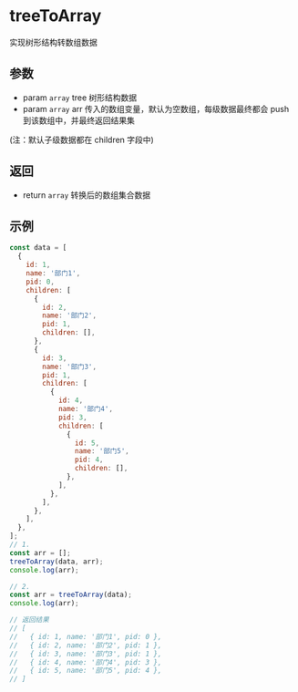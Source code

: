 # treeToArray

实现树形结构转数组数据

## 参数

- param `array` tree 树形结构数据
- param `array` arr 传入的数组变量，默认为空数组，每级数据最终都会 push 到该数组中，并最终返回结果集

(注：默认子级数据都在 children 字段中)

## 返回

- return `array` 转换后的数组集合数据

## 示例

```js
const data = [
  {
    id: 1,
    name: '部门1',
    pid: 0,
    children: [
      {
        id: 2,
        name: '部门2',
        pid: 1,
        children: [],
      },
      {
        id: 3,
        name: '部门3',
        pid: 1,
        children: [
          {
            id: 4,
            name: '部门4',
            pid: 3,
            children: [
              {
                id: 5,
                name: '部门5',
                pid: 4,
                children: [],
              },
            ],
          },
        ],
      },
    ],
  },
];
// 1.
const arr = [];
treeToArray(data, arr);
console.log(arr);

// 2.
const arr = treeToArray(data);
console.log(arr);

// 返回结果
// [
//   { id: 1, name: '部门1', pid: 0 },
//   { id: 2, name: '部门2', pid: 1 },
//   { id: 3, name: '部门3', pid: 1 },
//   { id: 4, name: '部门4', pid: 3 },
//   { id: 5, name: '部门5', pid: 4 },
// ]
```
